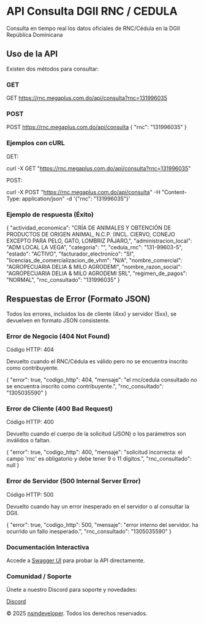 API Consulta DGII RNC / CEDULA
==============================

Consulta en tiempo real los datos oficiales de RNC/Cédula en la DGII República Dominicana

Uso de la API
-------------

Existen dos métodos para consultar:

### GET

GET https://rnc.megaplus.com.do/api/consulta?rnc=131996035

### POST

POST https://rnc.megaplus.com.do/api/consulta
{
    "rnc": "131996035"
}

### Ejemplos con cURL

GET:

curl -X GET "https://rnc.megaplus.com.do/api/consulta?rnc=131996035"

POST:

curl -X POST "https://rnc.megaplus.com.do/api/consulta" -H "Content-Type: application/json" -d '{"rnc": "131996035"}'

### Ejemplo de respuesta (Éxito)

{
  "actividad\_economica": "CRÍA DE ANIMALES Y OBTENCIÓN DE PRODUCTOS DE ORIGEN ANIMAL, N.C.P. (INCL. CIERVO, CONEJO EXCEPTO PARA PELO, GATO, LOMBRIZ PÁJARO,",
  "administracion\_local": "ADM LOCAL LA VEGA",
  "categoria": "",
  "cedula\_rnc": "131-99603-5",
  "estado": "ACTIVO",
  "facturador\_electronico": "SI",
  "licencias\_de\_comercializacion\_de\_vhm": "N/A",
  "nombre\_comercial": "AGROPECUARIA DELIA & MILO AGRODEMI",
  "nombre\_razon\_social": "AGROPECUARIA DELIA & MILO AGRODEMI SRL",
  "regimen\_de\_pagos": "NORMAL",
  "rnc\_consultado": "131996035"
}

Respuestas de Error (Formato JSON)
----------------------------------

Todos los errores, incluidos los de cliente (4xx) y servidor (5xx), se devuelven en formato JSON consistente.

### Error de Negocio (404 Not Found)

Código HTTP: 404

Devuelto cuando el RNC/Cédula es válido pero no se encuentra inscrito como contribuyente.

{
  "error": true,
  "codigo\_http": 404,
  "mensaje": "el rnc/cedula consultado no se encuentra inscrito como contribuyente.",
  "rnc\_consultado": "1305035590"
}

### Error de Cliente (400 Bad Request)

Código HTTP: 400

Devuelto cuando el cuerpo de la solicitud (JSON) o los parámetros son inválidos o faltan.

{
  "error": true,
  "codigo\_http": 400,
  "mensaje": "solicitud incorrecta: el campo 'rnc' es obligatorio y debe tener 9 o 11 dígitos.",
  "rnc\_consultado": null
}

### Error de Servidor (500 Internal Server Error)

Código HTTP: 500

Devuelto cuando hay un error inesperado en el servidor o al consultar la DGII.

{
  "error": true,
  "codigo\_http": 500,
  "mensaje": "error interno del servidor. ha ocurrido un fallo inesperado.",
  "rnc\_consultado": "1305035590"
}

### Documentación Interactiva

Accede a [Swagger UI](https://rnc.megaplus.com.do/apidocs/) para probar la API directamente.

### Comunidad / Soporte

Únete a nuestro Discord para soporte y novedades:

[Discord](https://discord.gg/dfXXM42yM3)

© 2025 [nsmdeveloper](https://discord.gg/dfXXM42yM3). Todos los derechos reservados.
